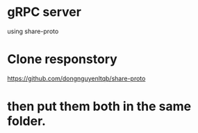 # gRPC server 
using share-proto 

# Clone responstory
https://github.com/dongnguyenltqb/share-proto

# then put them both in the same folder.
